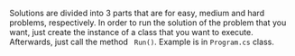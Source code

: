 Solutions are divided into 3 parts that are for easy, medium and hard problems, respectively. 
In order to run the solution of the problem that you want, just create the instance of a class that you want to execute.
Afterwards, just call the method ` Run()`. Example is in `Program.cs` class.
